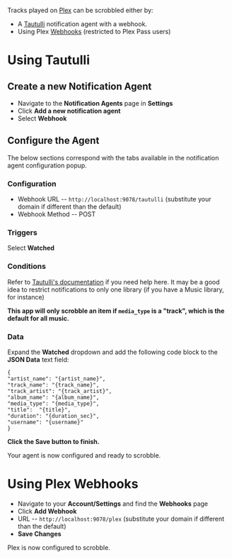 Tracks played on [Plex](https://plex.tv/) can be scrobbled either by:
 * A [Tautulli](https://tautulli.com/) notification agent with a webhook.
 * Using Plex [Webhooks](https://support.plex.tv/articles/115002267687-webhooks) (restricted to Plex Pass users)

# Using Tautulli

## Create a new Notification Agent

* Navigate to the **Notification Agents** page in **Settings**
* Click **Add a new notification agent**
* Select **Webhook**

## Configure the Agent

The below sections correspond with the tabs available in the notification agent configuration popup.

### Configuration
* Webhook URL -- `http://localhost:9078/tautulli` (substitute your domain if different than the default)
* Webhook Method -- POST

### Triggers

Select **Watched**

### Conditions

Refer to [Tautulli's documentation](https://github.com/Tautulli/Tautulli-Wiki/wiki/Custom-Notification-Conditions) if you need help here. It may be a good idea to restrict notifications to only one library (if you have a Music library, for instance)

**This app will only scrobble an item if `media_type` is a "track", which is the default for all music.**

### Data

Expand the **Watched** dropdown and add the following code block to the **JSON Data** text field:

```
{
"artist_name": "{artist_name}",
"track_name": "{track_name}",
"track_artist": "{track_artist}",
"album_name": "{album_name}",
"media_type": "{media_type}",
"title":  "{title}",
"duration": "{duration_sec}",
"username": "{username}"
}
```

**Click the Save button to finish.**

Your agent is now configured and ready to scrobble.

# Using Plex Webhooks

* Navigate to your **Account/Settings** and find the **Webhooks** page
* Click **Add Webhook**
* URL -- `http://localhost:9078/plex` (substitute your domain if different than the default)
* **Save Changes**

Plex is now configured to scrobble.
